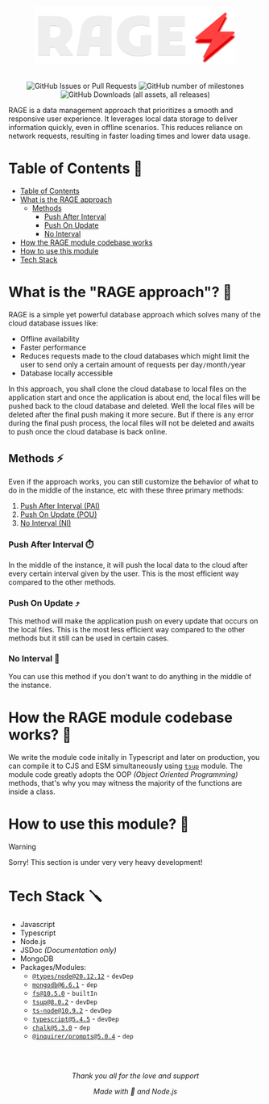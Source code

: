 <br>

<div align='center'>
  <img src="img_for_docs/RAGE_DEFAULT_2.png" alt="logo" style="width:400px;"/>
</div>

<br>

<div align='center'>

![GitHub Issues or Pull Requests](https://img.shields.io/github/issues/Maghish/RAGE?style=for-the-badge)
![GitHub number of milestones](https://img.shields.io/github/milestones/open/Maghish/RAGE?style=for-the-badge)
![GitHub Downloads (all assets, all releases)](https://img.shields.io/github/downloads/Maghish/RAGE/total?style=for-the-badge)

</div>

RAGE is a data management approach that prioritizes a smooth and responsive user experience. It leverages local data storage to deliver information quickly, even in offline scenarios. This reduces reliance on network requests, resulting in faster loading times and lower data usage.

<!-- 1. How it works?
2. Tech stack
3. More about the RAGE approach and the 3 methods (PAI, POU, NI)
4. Mention the user to read contributing.md and code_of_conduct.md -->

# Table of Contents 📃

- [Table of Contents](#table-of-contents-)
- [What is the RAGE approach](#what-is-the-rage-approach-)
  - [Methods](#methods-)
    - [Push After Interval](#push-after-interval-️)
    - [Push On Update](#push-on-update-️)
    - [No Interval](#no-interval-️)
- [How the RAGE module codebase works](#how-the-rage-module-codebase-works-)
- [How to use this module](#how-to-use-this-module-)
- [Tech Stack](#tech-stack-)

# What is the "RAGE approach"? 🤔

RAGE is a simple yet powerful database approach which solves many of the cloud database issues like:

- Offline availability
- Faster performance
- Reduces requests made to the cloud databases which might limit the user to send only a certain amount of requests per day`/`month`/`year
- Database locally accessible

In this approach, you shall clone the cloud database to local files on the application start and once the application is about end, the local files will be pushed back to the cloud database and deleted. Well the local files will be deleted after the final push making it more secure. But if there is any error during the final push process, the local files will not be deleted and awaits to push once the cloud database is back online.

## Methods ⚡

Even if the approach works, you can still customize the behavior of what to do in the middle of the instance, etc with these three primary methods:

1. [Push After Interval (PAI)](#push-after-interval)
2. [Push On Update (POU)](#push-on-update)
3. [No Interval (NI)](#no-interval)

### Push After Interval ⏱️

In the middle of the instance, it will push the local data to the cloud after every certain interval given by the user. This is the most efficient way compared to the other methods.

### Push On Update ⤴️

This method will make the application push on every update that occurs on the local files. This is the most less efficient way compared to the other methods but it still can be used in certain cases.

### No Interval 🔄️

You can use this method if you don't want to do anything in the middle of the instance.

# How the RAGE module codebase works? 👀

We write the module code initally in Typescript and later on production, you can compile it to CJS and ESM simultaneously using [`tsup`](https://www.npmjs.com/package/tsup) module. The module code greatly adopts the OOP _(Object Oriented Programming)_ methods, that's why you may witness the majority of the functions are inside a class.

# How to use this module? 🤔

> [!WARNING]
> Sorry! This section is under very very heavy development!

# Tech Stack 🪛

- Javascript
- Typescript
- Node.js
- JSDoc _(Documentation only)_
- MongoDB
- Packages/Modules:
  - [`@types/node@20.12.12`](https://www.npmjs.com/package/@types/node) - `devDep`
  - [`mongodb@6.6.1`](https://www.npmjs.com/package/mongodb) - `dep`
  - [`fs@10.5.0`](https://nodejs.org/api/fs.html) - `builtIn`
  - [`tsup@8.0.2`](https://www.npmjs.com/package/tsup) - `devDep`
  - [`ts-node@10.9.2`](https://www.npmjs.com/package/ts-node) - `devDep`
  - [`typescript@5.4.5`](https://www.npmjs.com/package/typescript) - `devDep`
  - [`chalk@5.3.0`](https://www.npmjs.com/package/chalk) - `dep`
  - [`@inquirer/prompts@5.0.4`](https://www.npmjs.com/package/inquirer) - `dep`

<br>
<br>

<div align="center">

_Thank you all for the love and support_

_Made with 💢 and Node.js_

</div>
